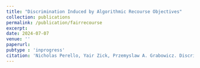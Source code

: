 ```yaml
---
title: "Discrimination Induced by Algorithmic Recourse Objectives"
collection: publications
permalink: /publication/fairrecourse
excerpt:
date: 2024-07-07
venue: ''
paperurl:
pubtype : 'inprogress'
citation: 'Nicholas Perello, Yair Zick, Przemyslaw A. Grabowicz. Discrimination Induced by Algorithmic Recourse Objectives. 2024.'
---
```

